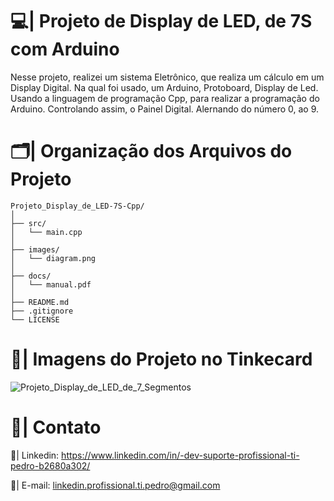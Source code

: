 # 💻| Projeto de Display de LED, de 7S com Arduino

  Nesse projeto, realizei um sistema Eletrônico, que realiza um cálculo em um Display Digital. Na qual foi usado, um Arduino, Protoboard, Display de Led. Usando a linguagem de programação Cpp, para realizar a programação do Arduino. Controlando assim, o Painel Digital. Alernando do número 0, ao 9.
  
# 🗂️| Organização dos Arquivos do Projeto
 
```
Projeto_Display_de_LED-7S-Cpp/
│
├── src/
│   └── main.cpp
│
├── images/
│   └── diagram.png
│
├── docs/
│   └── manual.pdf
│
├── README.md
├── .gitignore
└── LICENSE

```

# 📑| Imagens do Projeto no Tinkecard

![Projeto_Display_de_LED_de_7_Segmentos](https://github.com/user-attachments/assets/9eec8055-4d3a-4ee0-8d12-18627fa1eed5)

# 📧| Contato

  📱| Linkedin: https://www.linkedin.com/in/-dev-suporte-profissional-ti-pedro-b2680a302/
  
  📩| E-mail: linkedin.profissional.ti.pedro@gmail.com
